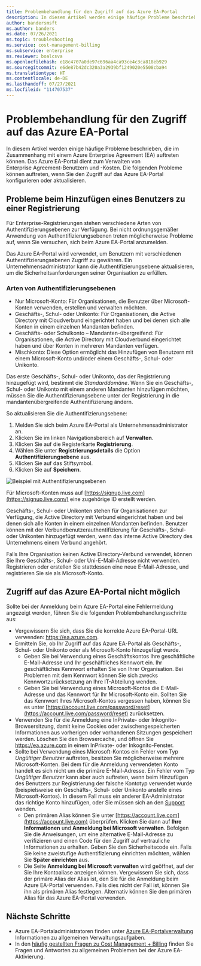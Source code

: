 ```yaml
---
title: Problembehandlung für den Zugriff auf das Azure EA-Portal
description: In diesem Artikel werden einige häufige Probleme beschrieben, die im Zusammenhang mit einem Azure Enterprise Agreement (EA) im Azure EA-Portal auftreten können.
author: bandersmsft
ms.author: banders
ms.date: 07/26/2021
ms.topic: troubleshooting
ms.service: cost-management-billing
ms.subservice: enterprise
ms.reviewer: boalcsva
ms.openlocfilehash: e18c4707a0de97c696aa4ca93ce4c3ca818eb929
ms.sourcegitcommit: e6de87b42dc320a3a2939bf1249020e5508cba94
ms.translationtype: HT
ms.contentlocale: de-DE
ms.lasthandoff: 07/27/2021
ms.locfileid: "114707537"
---
```

# <a name="troubleshoot-azure-ea-portal-access"></a>Problembehandlung für den Zugriff auf das Azure EA-Portal

In diesem Artikel werden einige häufige Probleme beschrieben, die im Zusammenhang mit einem Azure Enterprise Agreement (EA) auftreten können. Das Azure EA-Portal dient zum Verwalten von Enterprise Agreement-Benutzern und -Kosten. Die folgenden Probleme können auftreten, wenn Sie den Zugriff auf das Azure EA-Portal konfigurieren oder aktualisieren.

## <a name="issues-adding-a-user-to-an-enrollment"></a>Probleme beim Hinzufügen eines Benutzers zu einer Registrierung

Für Enterprise-Registrierungen stehen verschiedene Arten von Authentifizierungsebenen zur Verfügung. Bei nicht ordnungsgemäßer Anwendung von Authentifizierungsebenen treten möglicherweise Probleme auf, wenn Sie versuchen, sich beim Azure EA-Portal anzumelden.

Das Azure EA-Portal wird verwendet, um Benutzern mit verschiedenen Authentifizierungsebenen Zugriff zu gewähren. Ein Unternehmensadministrator kann die Authentifizierungsebene aktualisieren, um die Sicherheitsanforderungen seiner Organisation zu erfüllen.

### <a name="authentication-level-types"></a>Arten von Authentifizierungsebenen

- Nur Microsoft-Konto: Für Organisationen, die Benutzer über Microsoft-Konten verwenden, erstellen und verwalten möchten.
- Geschäfts-, Schul- oder Unikonto: Für Organisationen, die Active Directory mit Cloudverbund eingerichtet haben und bei denen sich alle Konten in einem einzelnen Mandanten befinden.
- Geschäfts- oder Schulkonto – Mandanten-übergreifend: Für Organisationen, die Active Directory mit Cloudverbund eingerichtet haben und über Konten in mehreren Mandanten verfügen.
- Mischkonto: Diese Option ermöglicht das Hinzufügen von Benutzern mit einem Microsoft-Konto und/oder einem Geschäfts-, Schul- oder Unikonto.

Das erste Geschäfts-, Schul- oder Unikonto, das der Registrierung hinzugefügt wird, bestimmt die _Standarddomäne_. Wenn Sie ein Geschäfts-, Schul- oder Unikonto mit einem anderen Mandanten hinzufügen möchten, müssen Sie die Authentifizierungsebene unter der Registrierung in die mandantenübergreifende Authentifizierung ändern.

So aktualisieren Sie die Authentifizierungsebene:

1. Melden Sie sich beim Azure EA-Portal als Unternehmensadministrator an.
2. Klicken Sie im linken Navigationsbereich auf **Verwalten**.
3. Klicken Sie auf die Registerkarte **Registrierung**.
4. Wählen Sie unter **Registrierungsdetails** die Option **Authentifizierungsebene** aus.
5. Klicken Sie auf das Stiftsymbol.
6. Klicken Sie auf **Speichern**.

![Beispiel mit Authentifizierungsebenen ](./media/ea-portal-troubleshoot/create-ea-authentication-level-types.png)

Für Microsoft-Konten muss auf [https://signup.live.com](https://signup.live.com/) eine zugehörige ID erstellt werden.

Geschäfts-, Schul- oder Unikonten stehen für Organisationen zur Verfügung, die Active Directory mit Verbund eingerichtet haben und bei denen sich alle Konten in einem einzelnen Mandanten befinden. Benutzer können mit der Verbundbenutzerauthentifizierung für Geschäfts-, Schul- oder Unikonten hinzugefügt werden, wenn das interne Active Directory des Unternehmens einem Verbund angehört.

Falls Ihre Organisation keinen Active Directory-Verbund verwendet, können Sie Ihre Geschäfts-, Schul- oder Uni-E-Mail-Adresse nicht verwenden. Registrieren oder erstellen Sie stattdessen eine neue E-Mail-Adresse, und registrieren Sie sie als Microsoft-Konto.

## <a name="unable-to-access-the-azure-ea-portal"></a>Zugriff auf das Azure EA-Portal nicht möglich

Sollte bei der Anmeldung beim Azure EA-Portal eine Fehlermeldung angezeigt werden, führen Sie die folgenden Problembehandlungsschritte aus:

- Vergewissern Sie sich, dass Sie die korrekte Azure EA-Portal-URL verwenden: https://ea.azure.com.
- Ermitteln Sie, ob Ihr Zugriff auf das Azure EA-Portal als Geschäfts-, Schul- oder Unikonto oder als Microsoft-Konto hinzugefügt wurde.
  - Geben Sie bei Verwendung eines Geschäftskontos Ihre geschäftliche E-Mail-Adresse und Ihr geschäftliches Kennwort ein. Ihr geschäftliches Kennwort erhalten Sie von Ihrer Organisation. Bei Problemen mit dem Kennwort können Sie sich zwecks Kennwortzurücksetzung an Ihre IT-Abteilung wenden.
  - Geben Sie bei Verwendung eines Microsoft-Kontos die E-Mail-Adresse und das Kennwort für Ihr Microsoft-Konto ein. Sollten Sie das Kennwort Ihres Microsoft-Kontos vergessen haben, können Sie es unter [https://account.live.com/password/reset](https://account.live.com/password/reset) zurücksetzen.
- Verwenden Sie für die Anmeldung eine InPrivate- oder Inkognito-Browsersitzung, damit keine Cookies oder zwischengespeicherten Informationen aus vorherigen oder vorhandenen Sitzungen gespeichert werden. Löschen Sie den Browsercache, und öffnen Sie https://ea.azure.com in einem InPrivate- oder Inkognito-Fenster.
- Sollte bei Verwendung eines Microsoft-Kontos ein Fehler vom Typ _Ungültiger Benutzer_ auftreten, besitzen Sie möglicherweise mehrere Microsoft-Konten. Bei dem für die Anmeldung verwendeten Konto handelt es sich nicht um die primäre E-Mail-Adresse.
Ein Fehler vom Typ _Ungültiger Benutzer_ kann aber auch auftreten, wenn beim Hinzufügen des Benutzers zur Registrierung der falsche Kontotyp verwendet wurde (beispielsweise ein Geschäfts-, Schul- oder Unikonto anstelle eines Microsoft-Kontos). In diesem Fall muss ein anderer EA-Administrator das richtige Konto hinzufügen, oder Sie müssen sich an den [Support](https://support.microsoft.com/supportforbusiness/productselection?sapId=cf791efa-485b-95a3-6fad-3daf9cd4027c) wenden.
  - Den primären Alias können Sie unter [https://account.live.com](https://account.live.com) überprüfen. Klicken Sie dann auf **Ihre Informationen** und **Anmeldung bei Microsoft verwalten**. Befolgen Sie die Anweisungen, um eine alternative E-Mail-Adresse zu verifizieren und einen Code für den Zugriff auf vertrauliche Informationen zu erhalten. Geben Sie den Sicherheitscode ein. Falls Sie keine zweistufige Authentifizierung einrichten möchten, wählen Sie **Später einrichten** aus.
  - Die Seite **Anmeldung bei Microsoft verwalten** wird geöffnet, auf der Sie Ihre Kontoaliase anzeigen können. Vergewissern Sie sich, dass der primäre Alias der Alias ist, den Sie für die Anmeldung beim Azure EA-Portal verwenden. Falls dies nicht der Fall ist, können Sie ihn als primären Alias festlegen. Alternativ können Sie den primären Alias für das Azure EA-Portal verwenden.

## <a name="next-steps"></a>Nächste Schritte

- Azure EA-Portaladministratoren finden unter [Azure EA-Portalverwaltung](ea-portal-administration.md) Informationen zu allgemeinen Verwaltungsaufgaben.
- In den [häufig gestellten Fragen zu Cost Management + Billing](../cost-management-billing-faq.yml) finden Sie Fragen und Antworten zu allgemeinen Problemen bei der Azure EA-Aktivierung.
